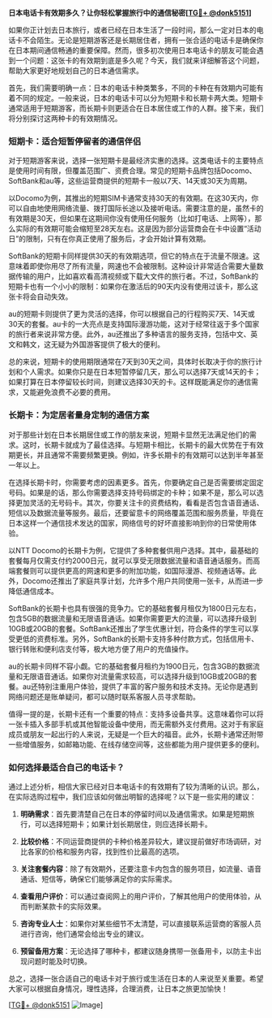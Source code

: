 **日本电话卡有效期多久？让你轻松掌握旅行中的通信秘密[[TG💪+ @donk5151](https://t.me/s/donk5151)]**

如果你正计划去日本旅行，或者已经在日本生活了一段时间，那么一定对日本的电话卡不会陌生。无论是短期游客还是长期居住者，拥有一张合适的电话卡是确保你在日本期间通信畅通的重要保障。然而，很多初次使用日本电话卡的朋友可能会遇到一个问题：这张卡的有效期到底是多久呢？今天，我们就来详细解答这个问题，帮助大家更好地规划自己的日本通信需求。

首先，我们需要明确一点：日本的电话卡种类繁多，不同的卡种在有效期内可能有着不同的规定。一般来说，日本的电话卡可以分为短期卡和长期卡两大类。短期卡通常适用于短期游客，而长期卡则更适合在日本居住或工作的人群。接下来，我们将分别探讨这两种卡的有效期情况。

### 短期卡：适合短暂停留者的通信伴侣

对于短期游客来说，选择一张短期卡是最经济实惠的选择。这类电话卡的主要特点是使用时间有限，但覆盖范围广、资费合理。常见的短期卡品牌包括Docomo、SoftBank和au等，这些运营商提供的短期卡一般以7天、14天或30天为周期。

以Docomo为例，其推出的短期SIM卡通常支持30天的有效期。在这30天内，你可以自由地使用网络流量、拨打国际长途以及接听电话。需要注意的是，虽然卡的有效期是30天，但如果在这期间你没有使用任何服务（比如打电话、上网等），那么实际的有效期可能会缩短至28天左右。这是因为部分运营商会在卡中设置“活动日”的限制，只有在你真正使用了服务后，才会开始计算有效期。

SoftBank的短期卡同样提供30天的有效期选项，但它的特点在于流量不限速。这意味着即使你用尽了所有流量，网速也不会被限制。这种设计非常适合需要大量数据传输的用户，比如喜欢看高清视频或下载大文件的旅行者。不过，SoftBank的短期卡也有一个小小的限制：如果你在激活后的90天内没有使用过该卡，那么这张卡将会自动失效。

au的短期卡则提供了更为灵活的选择，你可以根据自己的行程购买7天、14天或30天的套餐。au卡的一大亮点是支持国际漫游功能，这对于经常往返于多个国家的旅行者来说非常方便。此外，au还推出了多种语言的服务支持，包括中文、英文和韩文，这无疑为外国游客提供了极大的便利。

总的来说，短期卡的使用期限通常在7天到30天之间，具体时长取决于你的旅行计划和个人需求。如果你只是在日本短暂停留几天，那么可以选择7天或14天的卡；如果打算在日本停留较长时间，则建议选择30天的卡。这样既能满足你的通信需求，又能避免浪费不必要的费用。

### 长期卡：为定居者量身定制的通信方案

对于那些计划在日本长期居住或工作的朋友来说，短期卡显然无法满足他们的需求。这时，长期卡就成为了最佳选择。与短期卡相比，长期卡的最大优势在于有效期更长，并且通常不需要频繁更换。例如，许多长期卡的有效期可以达到半年甚至一年以上。

在选择长期卡时，你需要考虑的因素更多。首先，你要确定自己是否需要绑定固定号码。如果是的话，那么你需要选择支持号码绑定的卡种；如果不是，那么可以选择更加灵活的无号码卡。其次，你要关注卡的资费结构，看看是否包含语音通话、短信以及数据流量等服务。最后，还要留意卡的网络覆盖范围和服务质量，毕竟在日本这样一个通信技术发达的国家，网络信号的好坏直接影响到你的日常使用体验。

以NTT Docomo的长期卡为例，它提供了多种套餐供用户选择。其中，最基础的套餐每月仅需支付约2000日元，就可以享受无限数据流量和语音通话服务。而高端套餐则可以提供更高的网速和更多的附加功能，如国际漫游、视频通话等。此外，Docomo还推出了家庭共享计划，允许多个用户共同使用一张卡，从而进一步降低通信成本。

SoftBank的长期卡也具有很强的竞争力。它的基础套餐月租仅为1800日元左右，包含5GB的数据流量和无限语音通话。如果你需要更大的流量，可以选择升级到10GB或20GB的套餐。SoftBank还推出了学生优惠计划，符合条件的学生可以享受更低的资费标准。另外，SoftBank的长期卡支持多种付款方式，包括信用卡、银行转账和便利店支付等，极大地方便了用户的充值操作。

au的长期卡同样不容小觑。它的基础套餐月租约为1900日元，包含3GB的数据流量和无限语音通话。如果你对流量需求较高，可以选择升级到10GB或20GB的套餐。au还特别注重用户体验，提供了丰富的客户服务和技术支持。无论你是遇到网络问题还是账单疑问，都可以随时联系客服人员寻求帮助。

值得一提的是，长期卡还有一个重要的特点：支持多设备共享。这意味着你可以将一张卡插入多部手机或其他智能设备中使用，而无需额外支付费用。这对于有家庭成员或朋友一起出行的人来说，无疑是一个巨大的福音。此外，长期卡通常还附带一些增值服务，如邮箱功能、在线存储空间等，这些都能为用户提供更多的便利。

### 如何选择最适合自己的电话卡？

通过上述分析，相信大家已经对日本电话卡的有效期有了较为清晰的认识。那么，在实际选购过程中，我们应该如何做出明智的选择呢？以下是一些实用的建议：

1. **明确需求**：首先要清楚自己在日本的停留时间以及通信需求。如果是短期旅行，可以选择短期卡；如果计划长期居住，则应选择长期卡。

2. **比较价格**：不同运营商提供的卡种价格差异较大，建议提前做好市场调研，对比各家的价格和服务内容，找到性价比最高的选项。

3. **关注套餐内容**：除了有效期外，还要注意卡内包含的服务项目，如流量、语音通话、短信等，确保它们能够满足你的实际需求。

4. **查看用户评价**：可以通过查阅网上的用户评价，了解其他用户的使用体验，从而判断某款卡的实际效果。

5. **咨询专业人士**：如果你对某些细节不太清楚，可以直接联系运营商的客服人员进行咨询，他们通常会给出专业的建议。

6. **预留备用方案**：无论选择了哪种卡，都建议随身携带一张备用卡，以防主卡出现问题时能及时切换。

总之，选择一张合适自己的电话卡对于旅行或生活在日本的人来说至关重要。希望大家可以根据自身情况，理性选择，合理消费，让日本之旅更加愉快！

[[TG💪+ @donk5151](https://t.me/s/donk5151) ![Image](https://i.postimg.cc/rwNCRYN7/Snipaste-2025-04-30-17-27-05.png)]